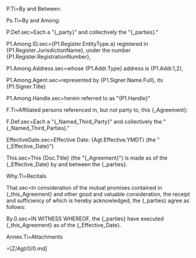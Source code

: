P.Ti=By and Between:

Ps.Ti=By and Among:

P.Def.sec=Each a "{_party}" and collectively the "{_parties}."

P1.Among.ID.sec={P1.Register.EntityType.a} registered in {P1.Register.JurisdictionName}, under the number {P1.Register.RegistrationNumber}, 

P1.Among.Address.sec=whose {P1.Addr.Type} address is {P1.Addr.1,2}, 

P1.Among.Agent.sec=represented by {P1.Signer.Name.Full}, its {P1.Signer.Title}

P1.Among.Handle.sec=herein referred to as "{P1.Handle}"


F.Ti=Affiliated persons referenced in, but not party to, this {_Agreement}:

F.Def.sec=Each a "{_Named_Third_Party}" and collectively the "{_Named_Third_Parties}."

EffectiveDate.sec=Effective Date: {Agt.Effective.YMDT} (the "{_Effective_Date}")

This.sec=This {Doc.Title} (the "{_Agreement}") is made as of the {_Effective_Date} by and between the {_parties}.

Why.Ti=Recitals

That.sec=In consideration of the mutual promises contained in {_this_Agreement} and other good and valuable consideration, the receipt and sufficiency of which is hereby acknowledged, the {_parties} agree as follows:

By.0.sec=IN WITNESS WHEREOF, the {_parties} have executed {_this_Agreement} as of the {_Effective_Date}.

Annex.Ti=Attachments

=[Z/Agt/0/0.md]